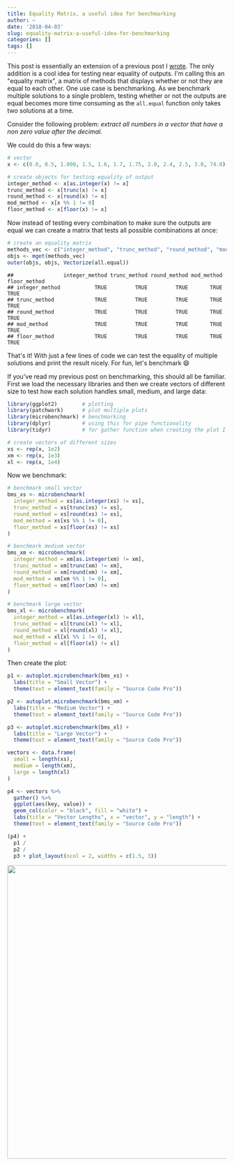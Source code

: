 ```yaml
---
title: Equality Matrix, a useful idea for benchmarking
author: ~
date: '2018-04-03'
slug: equality-matrix-a-useful-idea-for-benchmarking
categories: []
tags: []
---
```


This post is essentially an extension of a previous post I [wrote](https://tylurp.rbind.io/2018/02/13/measuring-performance/). The only addition is a cool idea for testing near equality of outputs. I'm calling this an "equality matrix", a matrix of methods that displays whether or not they are equal to each other. One use case is benchmarking. As we benchmark multiple solutions to a single problem, testing whether or not the outputs are equal becomes more time consuming as the `all.equal` function only takes two solutions at a time.

Consider the following problem: _extract all numbers in a vector that have a non zero value after the decimal._ 

We could do this a few ways:


```r
# vector
x <- c(0.0, 0.5, 1.000, 1.5, 1.6, 1.7, 1.75, 2.0, 2.4, 2.5, 3.0, 74.0)

# create objects for testing equality of output
integer_method <- x[as.integer(x) != x]
trunc_method <- x[trunc(x) != x]
round_method <- x[round(x) != x]
mod_method <- x[x %% 1 != 0]
floor_method <- x[floor(x) != x]
```

Now instead of testing every combination to make sure the outputs are equal we can create a matrix that tests all possible combinations at once:




```r
# create an equality matrix
methods_vec <- c("integer_method", "trunc_method", "round_method", "mod_method", "floor_method")
objs <- mget(methods_vec)
outer(objs, objs, Vectorize(all.equal))
```

```
##                integer_method trunc_method round_method mod_method floor_method
## integer_method           TRUE         TRUE         TRUE       TRUE         TRUE
## trunc_method             TRUE         TRUE         TRUE       TRUE         TRUE
## round_method             TRUE         TRUE         TRUE       TRUE         TRUE
## mod_method               TRUE         TRUE         TRUE       TRUE         TRUE
## floor_method             TRUE         TRUE         TRUE       TRUE         TRUE
```

That's it! With just a few lines of code we can test the equality of multiple solutions and print the result nicely. For fun, let's benchmark :smile:


If you've read my previous post on benchmarking, this should all be familiar. First we load the necessary libraries and then we create vectors of different size to test how each solution handles small, medium, and large data:


```r
library(ggplot2)        # plotting
library(patchwork)      # plot multiple plots
library(microbenchmark) # benchmarking
library(dplyr)          # using this for pipe functionality 
library(tidyr)          # for gather function when creating the plot I have in mind

# create vectors of different sizes
xs <- rep(x, 1e2)
xm <- rep(x, 1e3)
xl <- rep(x, 1e4)
```

Now we benchmark:


```r
# benchmark small vector
bms_xs <- microbenchmark(
  integer_method = xs[as.integer(xs) != xs],
  trunc_method = xs[trunc(xs) != xs],
  round_method = xs[round(xs) != xs],
  mod_method = xs[xs %% 1 != 0],
  floor_method = xs[floor(xs) != xs]
)

# benchmark medium vector
bms_xm <- microbenchmark(
  integer_method = xm[as.integer(xm) != xm],
  trunc_method = xm[trunc(xm) != xm],
  round_method = xm[round(xm) != xm],
  mod_method = xm[xm %% 1 != 0],
  floor_method = xm[floor(xm) != xm]
)

# benchmark large vector
bms_xl <- microbenchmark(
  integer_method = xl[as.integer(xl) != xl],
  trunc_method = xl[trunc(xl) != xl],
  round_method = xl[round(xl) != xl],
  mod_method = xl[xl %% 1 != 0],
  floor_method = xl[floor(xl) != xl]
)
```

Then create the plot:


```r
p1 <- autoplot.microbenchmark(bms_xs) + 
  labs(title = "Small Vector") +
  theme(text = element_text(family = "Source Code Pro"))

p2 <- autoplot.microbenchmark(bms_xm) + 
  labs(title = "Medium Vector") +
  theme(text = element_text(family = "Source Code Pro"))

p3 <- autoplot.microbenchmark(bms_xl) + 
  labs(title = "Large Vector") +
  theme(text = element_text(family = "Source Code Pro"))

vectors <- data.frame(
  small = length(xs),
  medium = length(xm),
  large = length(xl)
)

p4 <- vectors %>% 
  gather() %>% 
  ggplot(aes(key, value)) +
  geom_col(color = "black", fill = "white") +
  labs(title = "Vector Lengths", x = "vector", y = "length") +
  theme(text = element_text(family = "Source Code Pro"))

(p4) +
  p1 /
  p2 /
  p3 + plot_layout(ncol = 2, widths = c(1.5, 3))
```

<img src="/post/2018-04-03-equality-matrix-a-useful-idea-for-benchmarking_files/figure-html/unnamed-chunk-6-1.png" width="672" />




